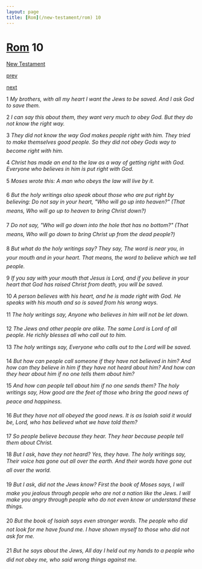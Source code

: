 ```yaml
---
layout: page
title: [Rom](/new-testament/rom) 10
---
```


# [Rom](/new-testament/rom) 10

[New Testament](/new-testament)


[prev](/new-testament/rom/rom-9.html)


[next](/new-testament/rom/rom-11.html)

1 _My brothers, with all my heart I want the Jews to be saved. And I ask God to save them._

2 _I can say this about them, they want very much to obey God. But they do not know the right way._

3 _They did not know the way God makes people right with him. They tried to make themselves good people. So they did not obey Gods way to become right with him._

4 _Christ has made an end to the law as a way of getting right with God. Everyone who believes in him is put right with God._

5 _Moses wrote this: A man who obeys the law will live by it._

6 _But the holy writings also speak about those who are put right by believing: Do not say in your heart, "Who will go up into heaven?" (That means, Who will go up to heaven to bring Christ down?)_

7 _Do not say, "Who will go down into the hole that has no bottom?" (That means, Who will go down to bring Christ up from the dead people?)_

8 _But what do the holy writings say? They say, The word is near you, in your mouth and in your heart. That means, the word to believe which we tell people._

9 _If you say with your mouth that Jesus is Lord, and if you believe in your heart that God has raised Christ from death, you will be saved._

10 _A person believes with his heart, and he is made right with God. He speaks with his mouth and so is saved from his wrong ways._

11 _The holy writings say, Anyone who believes in him will not be let down._

12 _The Jews and other people are alike. The same Lord is Lord of all people. He richly blesses all who call out to him._

13 _The holy writings say, Everyone who calls out to the Lord will be saved._

14 _But how can people call someone if they have not believed in him? And how can they believe in him if they have not heard about him? And how can they hear about him if no one tells them about him?_

15 _And how can people tell about him if no one sends them? The holy writings say, How good are the feet of those who bring the good news of peace and happiness._

16 _But they have not all obeyed the good news. It is as Isaiah said it would be, Lord, who has believed what we have told them?_

17 _So people believe because they hear. They hear because people tell them about Christ._

18 _But I ask, have they not heard? Yes, they have. The holy writings say, Their voice has gone out all over the earth. And their words have gone out all over the world._

19 _But I ask, did not the Jews know? First the book of Moses says, I will make you jealous through people who are not a nation like the Jews. I will make you angry through people who do not even know or understand these things._

20 _But the book of Isaiah says even stronger words. The people who did not look for me have found me. I have shown myself to those who did not ask for me._

21 _But he says about the Jews, All day I held out my hands to a people who did not obey me, who said wrong things against me._

